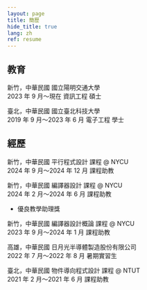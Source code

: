 ```yaml
---
layout: page
title: 簡歷
hide_title: true
lang: zh
ref: resume
---
```


## 教育

<span class="period-loc">新竹，中華民國</span>
國立陽明交通大學
<br>
<span class="period-loc">2023 年 9 月～現在</span>
資訊工程 碩士

<span class="period-loc">臺北，中華民國</span>
國立臺北科技大學
<br>
<span class="period-loc">2019 年 9 月～2023 年 6 月</span>
電子工程 學士

## 經歷

<span class="period-loc">新竹，中華民國</span>
平行程式設計 課程 @ NYCU
<br>
<span class="period-loc">2024 年 9 月～2024 年 12 月</span>
課程助教

<span class="period-loc">新竹，中華民國</span>
編譯器設計 課程 @ NYCU
<br>
<span class="period-loc">2024 年 2 月～2024 年 6 月</span>
課程助教
- 優良教學助理獎

<span class="period-loc">新竹，中華民國</span>
編譯器設計概論 課程 @ NYCU
<br>
<span class="period-loc">2023 年 9 月～2024 年 1 月</span>
課程助教

<span class="period-loc">高雄，中華民國</span>
日月光半導體製造股份有限公司
<br>
<span class="period-loc">2022 年 7 月～2022 年 8 月</span>
暑期實習生

<span class="period-loc">臺北，中華民國</span>
物件導向程式設計 課程 @ NTUT
<br>
<span class="period-loc">2021 年 2 月～2021 年 6 月</span>
課程助教
